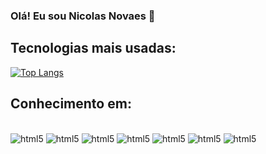 ### Olá! Eu sou Nicolas Novaes 👋

## Tecnologias mais usadas:

[![Top Langs](https://github-readme-stats.vercel.app/api/top-langs/?username=nicolasnovaes79&layout=donut)](https://github.com/anuraghazra/github-readme-stats)

## Conhecimento em:

<div style="display: inline_block"><br/>
<img alígn="center" alt="html5" src="https://img.shields.io/badge/HTML5-E34F26?style=for-the-badge&logo=html5&logoColor=white" />
<img alígn="center" alt="html5" src="https://img.shields.io/badge/CSS3-1572B6?style=for-the-badge&logo=css3&logoColor=white" />
<img alígn="center" alt="html5" src="https://img.shields.io/badge/Vue.js-35495E?style=for-the-badge&logo=vue.js&logoColor=4FC08D" />
<img alígn="center" alt="html5" src="https://img.shields.io/badge/Tailwind_CSS-38B2AC?style=for-the-badge&logo=tailwind-css&logoColor=white" />
<img alígn="center" alt="html5" src="https://img.shields.io/badge/PHP-777BB4?style=for-the-badge&logo=php&logoColor=white" />
<img alígn="center" alt="html5" src="https://img.shields.io/badge/MySQL-00000F?style=for-the-badge&logo=mysql&logoColor=white" />
<img alígn="center" alt="html5" src="https://img.shields.io/badge/JavaScript-323330?style=for-the-badge&logo=javascript&logoColor=F7DF1E" />
 




</div>


